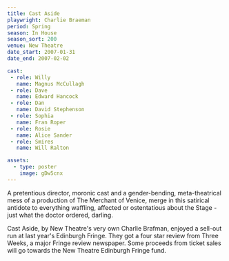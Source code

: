 ```yaml
---
title: Cast Aside
playwright: Charlie Braeman
period: Spring
season: In House
season_sort: 200
venue: New Theatre
date_start: 2007-01-31
date_end: 2007-02-02

cast:
 - role: Willy
   name: Magnus McCullagh
 - role: Dave
   name: Edward Hancock
 - role: Dan
   name: David Stephenson
 - role: Sophia
   name: Fran Roper
 - role: Rosie
   name: Alice Sander
 - role: Smires
   name: Will Ralton

assets:
  - type: poster
    image: gDw5cnx
---
```


A pretentious director, moronic cast and a gender-bending, meta-theatrical mess of a production of The Merchant of Venice, merge in this satirical antidote to everything waffling, affected or ostentatious about the Stage - just what the doctor ordered, darling.

Cast Aside, by New Theatre's very own Charlie Brafman, enjoyed a sell-out run at last year's Edinburgh Fringe. They got a four star review from Three Weeks, a major Fringe review newspaper. Some proceeds from ticket sales will go towards the New Theatre Edinburgh Fringe fund.
